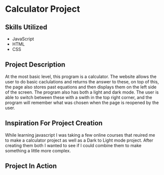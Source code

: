 # Calculator Project 
## Skills Utilized
- JavaScript
- HTML
- CSS
## Project Description
At the most basic level, this program is a calculator. The website allows the user to do basic caclulations and returns the answer to these, on top of this, the page also stores past equations and then displays them on the left side of the screen. The program also has both a light and dark mode. The user is able to switch between these with a swith in the top right corner, and the program will remember what was chosen when the page is reopened by the user. 

## Inspiration For Project Creation
While learning javascript I was taking a few online courses that reuired me to make a calculator project as well as a Dark to Light mode project. After creating them both I wanted to see if I could combine them to make something a little more complex. 

## Project In Action

